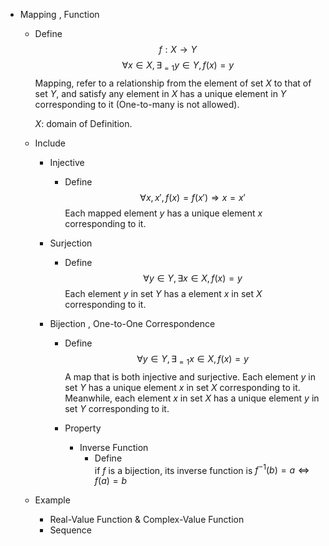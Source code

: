 * Mapping , Function
  - Define  
    $$f: X \to Y  \tag{Function}$$
    $$\forall x \in X, \exists_{= 1} y \in Y, f(x) = y$$
    Mapping, refer to a relationship from the element of set $X$ to that of set $Y$, and satisfy any element in $X$ has a unique element in $Y$ corresponding to it (One-to-many is not allowed).

    $X$: domain of Definition.

  - Include
    * Injective
      - Define  
        $$\forall x, x', f(x) = f(x') \Rightarrow x = x'$$
        Each mapped element $y$ has a unique element $x$ corresponding to it.

    * Surjection
      - Define
        $$\forall y \in Y, \exists x \in X, f(x) = y$$
        Each element $y$ in set $Y$ has a element $x$ in set $X$ corresponding to it.

    * Bijection , One-to-One Correspondence
      - Define
        $$\forall y \in Y, \exists_{= 1} x \in X, f(x) = y$$
        A map that is both injective and surjective. Each element $y$ in set $Y$ has a unique element $x$ in set $X$ corresponding to it. Meanwhile, each element $x$ in set $X$ has a unique element $y$ in set $Y$ corresponding to it.

      - Property
        * Inverse Function
          - Define  
            if $f$ is a bijection, its inverse function is $f^{-1}(b) = a \Leftrightarrow f(a) = b$

  - Example
    * Real-Value Function & Complex-Value Function
    * Sequence